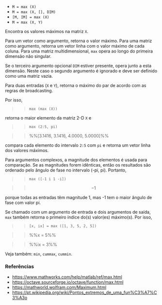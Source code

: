* `M = max (X)`
* `M = max (X, [], DIM)`
* `[M, IM] = max (X)`
* `M = max (X, Y)`

Encontra os valores máximos na matriz `X`.

Para um vetor como argumento, retorna o valor máximo. Para uma matriz como
argumento, retorna um vetor linha com o valor máximo de cada
coluna. Para uma matriz multidimensional, `max` opera ao longo do
primeira dimensão não singular.

Se o terceiro argumento opcional `DIM` estiver presente, opera junto a
esta dimensão. Neste caso o segundo argumento é ignorado e
deve ser definido como uma matriz vazia.

Para duas entradas (`X` e `Y`), retorna o máximo do par de acordo com
as regras de broadcasting.

Por isso,

>> `max (max (X))`

retorna o maior elemento da matriz 2-D `X` e

>> `max (2:5, pi)`

>> %%[3.1416, 3.1416, 4.0000, 5.0000]%%

compara cada elemento do intervalo `2:5` com `pi` e retorna um
vetor linha dos valores máximos.

Para argumentos complexos, a magnitude dos elementos é usada para
comparação. Se as magnitudes forem idênticas, então os resultados são
ordenado pelo ângulo de fase no intervalo (-pi, pi). Portanto,

>> `max ([-1 i 1 -i])`

>> $$-1$$

porque todas as entradas têm magnitude 1, mas -1 tem o maior ângulo de fase
com valor pi.

Se chamado com um argumento de entrada e dois argumentos de saída, `max` também
retorna o primeiro índice do(s) valor(es) máximo(s). Por isso,

>> `[x, ix] = max ([1, 3, 5, 2, 5])`

>> %%x = 5%%

>> %%ix = 3%%

Veja também: `min`, `cummax`, `cummin`.

### Referências

* https://www.mathworks.com/help/matlab/ref/max.html
* https://octave.sourceforge.io/octave/function/max.html
* https://mathworld.wolfram.com/Maximum.html
* https://pt.wikipedia.org/wiki/Pontos_extremos_de_uma_fun%C3%A7%C3%A3o
